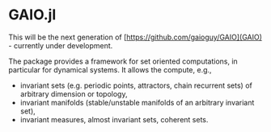 # GAIO.jl

This will be the next generation of [https://github.com/gaioguy/GAIO](GAIO) - currently under development.

The package provides a framework for set oriented computations, in particular for dynamical systems.
It allows the compute, e.g.,
   * invariant sets (e.g. periodic points, attractors, chain recurrent sets) of arbitrary dimension or topology,
   * invariant manifolds (stable/unstable manifolds of an arbitrary invariant set),
   * invariant measures, almost invariant sets, coherent sets.
